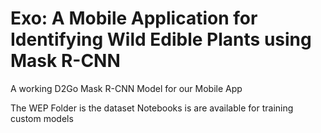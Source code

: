 # Exo: A Mobile Application for Identifying Wild Edible Plants using Mask R-CNN
A working D2Go Mask R-CNN Model for our Mobile App

The WEP Folder is the dataset
Notebooks is are available for training custom models
